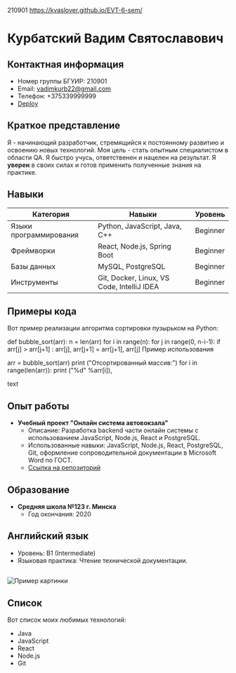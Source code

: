 210901   https://kvaslover.github.io/EVT-6-sem/

# Курбатский Вадим Святославович

## Контактная информация

*   Номер группы БГУИР: 210901
*   Email: vadimkurb22@gmail.com
*   Телефон: +375339999999
*   [Deploy]([https://example.com/labs](https://kvaslover.github.io/EVT-6-sem/))

## Краткое представление

Я - начинающий разработчик, стремящийся к постоянному развитию и освоению новых технологий. Моя цель - стать опытным специалистом в области QA. Я быстро учусь, ответственен и нацелен на результат.  Я **уверен** в своих силах и готов применить полученные знания на практике.

## Навыки

| Категория         | Навыки                                                                 | Уровень |
| ----------------- | --------------------------------------------------------------------- | ------- |
| Языки программирования | Python, JavaScript, Java, C++                                            | Beginner |
| Фреймворки       | React, Node.js, Spring Boot                                           | Beginner |
| Базы данных        | MySQL, PostgreSQL                                             | Beginner |
| Инструменты        | Git, Docker, Linux, VS Code, IntelliJ IDEA                             | Beginner |

## Примеры кода

Вот пример реализации алгоритма сортировки пузырьком на Python:

def bubble_sort(arr):
n = len(arr)
for i in range(n):
for j in range(0, n-i-1):
if arr[j] > arr[j+1] :
arr[j], arr[j+1] = arr[j+1], arr[j]
Пример использования

arr =
bubble_sort(arr)
print ("Отсортированный массив:")
for i in range(len(arr)):
print ("%d" %arr[i]),

text

## Опыт работы

*   **Учебный проект "Онлайн система автовокзала"**
    *   Описание: Разработка backend части онлайн системы с использованием JavaScript, Node.js, React и PostgreSQL.
    *   Использованные навыки: JavaScript, Node.js, React, PostgreSQL, Git, оформление сопроводительной документации в Microsoft Word по ГОСТ.
    *   [Ссылка на репозиторий]([https://github.com/example/online-shop](https://github.com/KvasLover/BSUIR-Course-work-5-sem))

## Образование

*   **Средняя школа №123 г. Минска**
    *   Год окончания: 2020

## Английский язык

*   Уровень: B1 (Intermediate)
*   Языковая практика: Чтение технической документации.

##

![Пример картинки](https://avatars.githubusercontent.com/u/1?v=4)

## Список

Вот список моих любимых технологий:

*   Java
*   JavaScript
*   React
*   Node.js
*   Git
